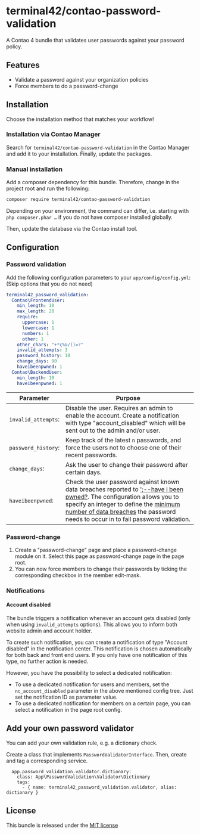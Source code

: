 terminal42/contao-password-validation
=====================================

A Contao 4 bundle that validates user passwords against your password policy.


## Features

- Validate a password against your organization policies
- Force members to do a password-change


## Installation

Choose the installation method that matches your workflow!


### Installation via Contao Manager

Search for `terminal42/contao-password-validation` in the Contao Manager and add it to your installation. Finally,
update the packages.

### Manual installation

Add a composer dependency for this bundle. Therefore, change in the project root and run the following:

```bash
composer require terminal42/contao-password-validation
```

Depending on your environment, the command can differ, i.e. starting with `php composer.phar …` if you do not have 
composer installed globally.

Then, update the database via the Contao install tool.


## Configuration

### Password validation

Add the following configuration parameters to your `app/config/config.yml`:  
(Skip options that you do not need)

```yml
terminal42_password_validation:
  Contao\FrontendUser:
    min_length: 10
    max_length: 20
    require:
      uppercase: 1
      lowercase: 1
      numbers: 1
      other: 1
    other_chars: "+*ç%&/()=?"
    invalid_attempts: 3
    password_history: 10
    change_days: 90
    haveibeenpwned: 1
  Contao\BackendUser:
    min_length: 10
    haveibeenpwned: 1
```

Parameter | Purpose
--------- | -------
`invalid_attempts`: | Disable the user. Requires an admin to enable the account. Create a notification with type "account_disabled" which will be sent out to the admin and/or user.
`password_history`: | Keep track of the latest `n` passwords, and force the users not to choose one of their recent passwords.
`change_days`: | Ask the user to change their password after certain days.
`haveibeenpwned`: | Check the user password against known data breaches reported to [';--have i been pwned?](https://haveibeenpwned.com/). The configuration allows you to specify an integer to define the [minimum number of data breaches](https://haveibeenpwned.com/API/v3#SearchingPwnedPasswordsByRange) the password needs to occur in to fail password validation.

### Password-change

1. Create a "password-change" page and place a password-change module on it. Select this page as password-change page in
the page root.
2. You can now force members to change their passwords by ticking the corresponding checkbox in the member edit-mask.

### Notifications

#### Account disabled

The bundle triggers a notification whenever an account gets disabled (only when using `invalid_attempts` options). This allows you to inform both website admin and account holder.

To create such notification, you can create a notification of type "Account disabled" in the notification center. This notification is chosen automatically for both back and front end users. If you only have one notification of this type, no further action is needed.

However, you have the possibility to select a dedicated notification:
- To use a dedicated notification for users and members, set the `nc_account_disabled` parameter in the above mentioned config tree. Just set the notification ID as parameter value.
- To use a dedicated notification for members on a certain page, you can select a notification in the page root config.

## Add your own password validator

You can add your own validation rule, e.g. a dictionary check.

Create a class that implements `PasswordValidatorInterface`. Then, create and tag a corresponding service.

```
  app.password_validation.validator.dictionary:
    class: App\PasswordValidation\Validator\Dictionary
    tags:
      - { name: terminal42_password_validation.validator, alias: dictionary }
```


## License

This bundle is released under the [MIT license](LICENSE)
